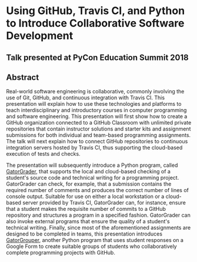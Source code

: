# Using GitHub, Travis CI, and Python to Introduce Collaborative Software Development

## Talk presented at PyCon Education Summit 2018

## Abstract

Real-world software engineering is collaborative, commonly involving the use of
Git, GitHub, and continuous integration with Travis CI. This presentation will
explain how to use these technologies and platforms to teach interdisciplinary
and introductory courses in computer programming and software engineering. This
presentation will first show how to create a GitHub organization connected to a
GitHub Classroom with unlimited private repositories that contain instructor
solutions and starter kits and assignment submissions for both individual and
team-based programming assignments. The talk will next explain how to connect
GitHub repositories to continuous integration servers hosted by Travis CI, thus
supporting the cloud-based execution of tests and checks.

The presentation will subsequently introduce a Python program, called
[GatorGrader](https://github.com/gkapfham/gatorgrader), that supports the local
and cloud-based checking of a student's source code and technical writing for a
programming project. GatorGrader can check, for example, that a submission
contains the required number of comments and produces the correct number of
lines of console output. Suitable for use on either a local workstation or a
cloud-based server provided by Travis CI, GatorGrader can, for instance, ensure
that a student makes the requisite number of commits to a GitHub repository and
structures a program in a specified fashion. GatorGrader can also invoke
external programs that ensure the quality of a student's technical writing.
Finally, since most of the aforementioned assignments are designed to be
completed in teams, this presentation introduces
[GatorGrouper](https://github.com/GatorGrouper/gatorgrouper), another Python
program that uses student responses on a Google Form to create suitable groups
of students who collaboratively complete programming projects with GitHub.

